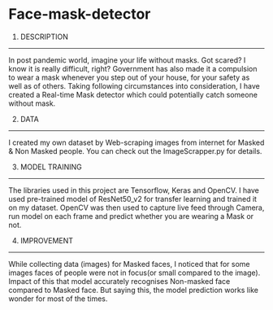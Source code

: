 # Face-mask-detector

1. DESCRIPTION
--------------
In post pandemic world, imagine your life without masks. Got scared? I know it is really difficult, right? Government has also made it a compulsion to wear a mask whenever you step out of your house, for your safety as well as of others. Taking following circumstances into consideration, I have created a Real-time Mask detector which could potentially catch someone without mask.

2. DATA
--------------
I created my own dataset by Web-scraping images from internet for Masked & Non Masked people. You can check out the ImageScrapper.py for details.

3. MODEL TRAINING
--------------
The libraries used in this project are Tensorflow, Keras and OpenCV.
I have used pre-trained model of ResNet50_v2 for transfer learning and trained it on my dataset. 
OpenCV was then used to capture live feed through Camera, run model on each frame and predict whether you are wearing a Mask or not.

4. IMPROVEMENT
--------------
While collecting data (images) for Masked faces, I noticed that for some images faces of people were not in focus(or small compared to the image). Impact of this that model accurately recognises Non-masked face compared to Masked face. But saying this, the model prediction works like wonder for most of the times.
